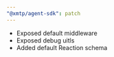 ```yaml
---
"@xmtp/agent-sdk": patch
---
```


- Exposed default middleware
- Exposed debug uitls
- Added default Reaction schema
